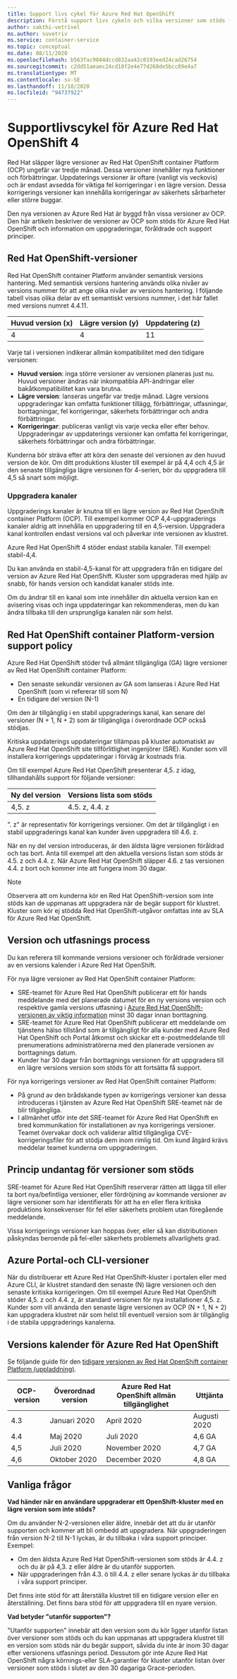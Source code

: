 ```yaml
---
title: Support livs cykel för Azure Red Hat OpenShift
description: Förstå support livs cykeln och vilka versioner som stöds för Azure Red Hat OpenShift
author: sakthi-vetrivel
ms.author: suvetriv
ms.service: container-service
ms.topic: conceptual
ms.date: 08/11/2020
ms.openlocfilehash: b563fac9044dccd832aa42c0193eed24cad26754
ms.sourcegitcommit: c2dd51aeaec24cd18f2e4e77d268de5bcc89e4a7
ms.translationtype: MT
ms.contentlocale: sv-SE
ms.lasthandoff: 11/18/2020
ms.locfileid: "94737922"
---
```

# <a name="support-lifecycle-for-azure-red-hat-openshift-4"></a>Supportlivscykel för Azure Red Hat OpenShift 4

Red Hat släpper lägre versioner av Red Hat OpenShift container Platform (OCP) ungefär var tredje månad. Dessa versioner innehåller nya funktioner och förbättringar. Uppdaterings versioner är oftare (vanligt vis veckovis) och är endast avsedda för viktiga fel korrigeringar i en lägre version. Dessa korrigerings versioner kan innehålla korrigeringar av säkerhets sårbarheter eller större buggar.

Den nya versionen av Azure Red Hat är byggd från vissa versioner av OCP. Den här artikeln beskriver de versioner av OCP som stöds för Azure Red Hat OpenShift och information om uppgraderingar, föråldrade och support principer.

## <a name="red-hat-openshift-versions"></a>Red Hat OpenShift-versioner

Red Hat OpenShift container Platform använder semantisk versions hantering. Med semantisk versions hantering används olika nivåer av versions nummer för att ange olika nivåer av versions hantering. I följande tabell visas olika delar av ett semantiskt versions nummer, i det här fallet med versions numret 4.4.11.

|Huvud version (x)|Lägre version (y)|Uppdatering (z)|
|-|-|-|
|4|4|11|

Varje tal i versionen indikerar allmän kompatibilitet med den tidigare versionen:

* **Huvud version**: inga större versioner av versionen planeras just nu. Huvud versioner ändras när inkompatibla API-ändringar eller bakåtkompatibilitet kan vara brutna.
* **Lägre version**: lanseras ungefär var tredje månad. Lägre versions uppgraderingar kan omfatta funktioner tillägg, förbättringar, utfasningar, borttagningar, fel korrigeringar, säkerhets förbättringar och andra förbättringar.
* **Korrigeringar**: publiceras vanligt vis varje vecka eller efter behov. Uppgraderingar av uppdaterings versioner kan omfatta fel korrigeringar, säkerhets förbättringar och andra förbättringar.

Kunderna bör sträva efter att köra den senaste del versionen av den huvud version de kör. Om ditt produktions kluster till exempel är på 4,4 och 4,5 är den senaste tillgängliga lägre versionen för 4-serien, bör du uppgradera till 4,5 så snart som möjligt.

### <a name="upgrade-channels"></a>Uppgradera kanaler

Uppgraderings kanaler är knutna till en lägre version av Red Hat OpenShift container Platform (OCP). Till exempel kommer OCP 4,4-uppgraderings kanaler aldrig att innehålla en uppgradering till en 4,5-version. Uppgradera kanal kontrollen endast versions val och påverkar inte versionen av klustret.

Azure Red Hat OpenShift 4 stöder endast stabila kanaler. Till exempel: stabil-4,4.

Du kan använda en stabil-4,5-kanal för att uppgradera från en tidigare del version av Azure Red Hat OpenShift. Kluster som uppgraderas med hjälp av snabb, för hands version och kandidat kanaler stöds inte.

Om du ändrar till en kanal som inte innehåller din aktuella version kan en avisering visas och inga uppdateringar kan rekommenderas, men du kan ändra tillbaka till den ursprungliga kanalen när som helst.

## <a name="red-hat-openshift-container-platform-version-support-policy"></a>Red Hat OpenShift container Platform-version support policy

Azure Red Hat OpenShift stöder två allmänt tillgängliga (GA) lägre versioner av Red Hat OpenShift container Platform:
* Den senaste sekundär versionen av GA som lanseras i Azure Red Hat OpenShift (som vi refererar till som N)
* En tidigare del version (N-1)

Om den är tillgänglig i en stabil uppgraderings kanal, kan senare del versioner (N + 1, N + 2) som är tillgängliga i överordnade OCP också stödjas.

Kritiska uppdaterings uppdateringar tillämpas på kluster automatiskt av Azure Red Hat OpenShift site tillförlitlighet ingenjörer (SRE). Kunder som vill installera korrigerings uppdateringar i förväg är kostnads fria.

Om till exempel Azure Red Hat OpenShift presenterar 4,5. z idag, tillhandahålls support för följande versioner:

|Ny del version|Versions lista som stöds|
|-|-|
|4,5. z|4.5. z, 4.4. z|

". z" är representativ för korrigerings versioner. Om det är tillgängligt i en stabil uppgraderings kanal kan kunder även uppgradera till 4.6. z.

När en ny del version introduceras, är den äldsta lägre versionen föråldrad och tas bort. Anta till exempel att den aktuella versions listan som stöds är 4.5. z och 4.4. z. När Azure Red Hat OpenShift släpper 4.6. z tas versionen 4.4. z bort och kommer inte att fungera inom 30 dagar.

> [!NOTE]
> Observera att om kunderna kör en Red Hat OpenShift-version som inte stöds kan de uppmanas att uppgradera när de begär support för klustret. Kluster som kör ej stödda Red Hat OpenShift-utgåvor omfattas inte av SLA för Azure Red Hat OpenShift.

## <a name="release-and-deprecation-process"></a>Version och utfasnings process

Du kan referera till kommande versions versioner och föråldrade versioner av en versions kalender i Azure Red Hat OpenShift.

För nya lägre versioner av Red Hat OpenShift container Platform:
* SRE-teamet för Azure Red Hat OpenShift publicerar ett för hands meddelande med det planerade datumet för en ny versions version och respektive gamla versions utfasning i [Azure Red Hat OpenShift-versionen av viktig information](https://github.com/Azure/OpenShift/releases) minst 30 dagar innan borttagning.
* SRE-teamet för Azure Red Hat OpenShift publicerar ett meddelande om tjänstens hälso tillstånd som är tillgängligt för alla kunder med Azure Red Hat OpenShift och Portal åtkomst och skickar ett e-postmeddelande till prenumerations administratörerna med den planerade versionen av borttagnings datum.
* Kunder har 30 dagar från borttagnings versionen för att uppgradera till en lägre versions version som stöds för att fortsätta få support.

För nya korrigerings versioner av Red Hat OpenShift container Platform:
* På grund av den brådskande typen av korrigerings versioner kan dessa introduceras i tjänsten av Azure Red Hat OpenShift SRE-teamet när de blir tillgängliga.
* I allmänhet utför inte det SRE-teamet för Azure Red Hat OpenShift en bred kommunikation för installationen av nya korrigerings versioner. Teamet övervakar dock och validerar alltid tillgängliga CVE-korrigeringsfiler för att stödja dem inom rimlig tid. Om kund åtgärd krävs meddelar teamet kunderna om uppgraderingen.

## <a name="supported-versions-policy-exceptions"></a>Princip undantag för versioner som stöds

SRE-teamet för Azure Red Hat OpenShift reserverar rätten att lägga till eller ta bort nya/befintliga versioner, eller fördröjning av kommande versioner av lägre versioner som har identifierats för att ha en eller flera kritiska produktions konsekvenser för fel eller säkerhets problem utan föregående meddelande.

Vissa korrigerings versioner kan hoppas över, eller så kan distributionen påskyndas beroende på fel-eller säkerhets problemets allvarlighets grad.

## <a name="azure-portal-and-cli-versions"></a>Azure Portal-och CLI-versioner

När du distribuerar ett Azure Red Hat OpenShift-kluster i portalen eller med Azure CLI, är klustret standard den senaste (N) lägre versionen och den senaste kritiska korrigeringen. Om till exempel Azure Red Hat OpenShift stöder 4,5. z och 4.4. z, är standard versionen för nya installationer 4,5. z. Kunder som vill använda den senaste lägre versionen av OCP (N + 1, N + 2) kan uppgradera klustret när som helst till eventuell version som är tillgänglig i de stabila uppgraderings kanalerna.

## <a name="azure-red-hat-openshift-release-calendar"></a>Versions kalender för Azure Red Hat OpenShift

Se följande guide för den [tidigare versionen av Red Hat OpenShift container Platform (uppladdning)](https://access.redhat.com/support/policy/updates/openshift/#dates).

|OCP-version|Överordnad version|Azure Red Hat OpenShift allmän tillgänglighet|Uttjänta|
|-|-|-|-|
|4.3|Januari 2020|April 2020| Augusti 2020|
|4.4|Maj 2020|Juli 2020|4,6 GA|
|4,5|Juli 2020| November 2020|4,7 GA
|4,6|Oktober 2020| December 2020|4,8 GA|

## <a name="faq"></a>Vanliga frågor

**Vad händer när en användare uppgraderar ett OpenShift-kluster med en lägre version som inte stöds?**

Om du använder N-2-versionen eller äldre, innebär det att du är utanför supporten och kommer att bli ombedd att uppgradera. När uppgraderingen från version N-2 till N-1 lyckas, är du tillbaka i våra support principer. Exempel:
* Om den äldsta Azure Red Hat OpenShift-versionen som stöds är 4.4. z och du är på 4,3. z eller äldre är du utanför supporten.
* När uppgraderingen från 4.3. ö till 4.4. z eller senare lyckas är du tillbaka i våra support principer.

Det finns inte stöd för att återställa klustret till en tidigare version eller en återställning. Det finns bara stöd för att uppgradera till en nyare version.

**Vad betyder "utanför supporten"?**

"Utanför supporten" innebär att den version som du kör ligger utanför listan över versioner som stöds och du kan uppmanas att uppgradera klustret till en version som stöds när du begär support, såvida du inte är inom 30 dagar efter versionens utfasnings period. Dessutom gör inte Azure Red Hat OpenShift några körnings-eller SLA-garantier för kluster utanför listan över versioner som stöds i slutet av den 30 dagariga Grace-perioden.
